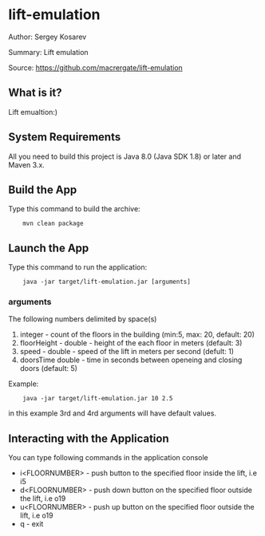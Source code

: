 # lift-emulation

Author: Sergey Kosarev  

Summary: Lift emulation

Source:  https://github.com/macrergate/lift-emulation

## What is it?

Lift emualtion:)

## System Requirements

All you need to build this project is Java 8.0 (Java SDK 1.8) or later and Maven 3.x.

## Build the App

Type this command to build the archive:

        mvn clean package


## Launch the App
Type this command to run the application:

        java -jar target/lift-emulation.jar [arguments]

### arguments
The following numbers delimited by space(s)
1. integer - count of the floors in the building (min:5, max: 20, default: 20) 
2. floorHeight - double - height of the each floor in meters (default: 3)
3. speed - double - speed of the lift in meters per second (defult: 1)
4. doorsTime double - time in seconds between openeing and closing doors (default: 5)   

Example:
    
        java -jar target/lift-emulation.jar 10 2.5
    
    
in this example 3rd and 4rd arguments will have default values.    


## Interacting with the Application
You can type following commands in the application console
- i\<FLOORNUMBER> - push button to the specified floor inside the lift, i.e i5 
- d\<FLOORNUMBER> - push down button on the specified floor outside the lift, i.e o19
- u\<FLOORNUMBER> - push up button on the specified floor outside the lift, i.e o19
- q - exit 

